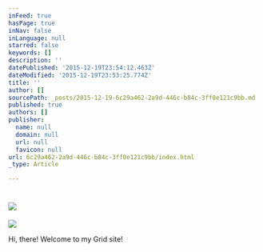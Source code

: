 ```yaml
---
inFeed: true
hasPage: true
inNav: false
inLanguage: null
starred: false
keywords: []
description: ''
datePublished: '2015-12-19T23:54:12.463Z'
dateModified: '2015-12-19T23:53:25.774Z'
title: ''
author: []
sourcePath: _posts/2015-12-19-6c29a462-2a9d-446c-b84c-3ff0e121c9bb.md
published: true
authors: []
publisher:
  name: null
  domain: null
  url: null
  favicon: null
url: 6c29a462-2a9d-446c-b84c-3ff0e121c9bb/index.html
_type: Article

---
```

# ![](https://imgflo.herokuapp.com/graph/vahj1ThiexotieMo/66ca9fc6c2ba7b84c3983978836b653c/passthrough.jpg?height=600&input=https%3A%2F%2Fthe-grid-user-content.s3-us-west-2.amazonaws.com%2Fac1f3020-dcf0-47c3-9c88-c5b8e6354fa8.JPG)
![](https://the-grid-user-content.s3-us-west-2.amazonaws.com/ac1f3020-dcf0-47c3-9c88-c5b8e6354fa8.JPG)

Hi, there! Welcome to my Grid site!